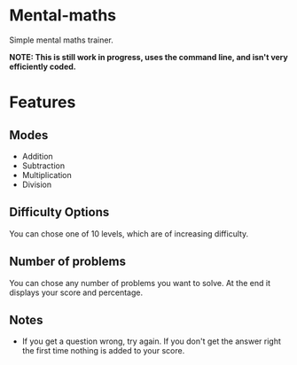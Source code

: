 # Mental-maths
Simple mental maths trainer.

**NOTE: This is still work in progress, uses the command line, and isn't very efficiently coded.**

# Features
## Modes
- Addition
- Subtraction
- Multiplication
- Division
## Difficulty Options
You can chose one of 10 levels, which are of increasing difficulty.
## Number of problems
You can chose any number of problems you want to solve. At the end it displays your score and percentage. 
## Notes
- If you get a question wrong, try again. If you don't get the answer right the first time nothing is added to your score. 
